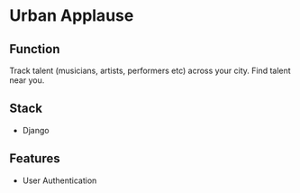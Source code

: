 # Urban Applause

## Function
Track talent (musicians, artists, performers etc) across your city. Find talent near you. 

## Stack
- Django


## Features
- User Authentication
